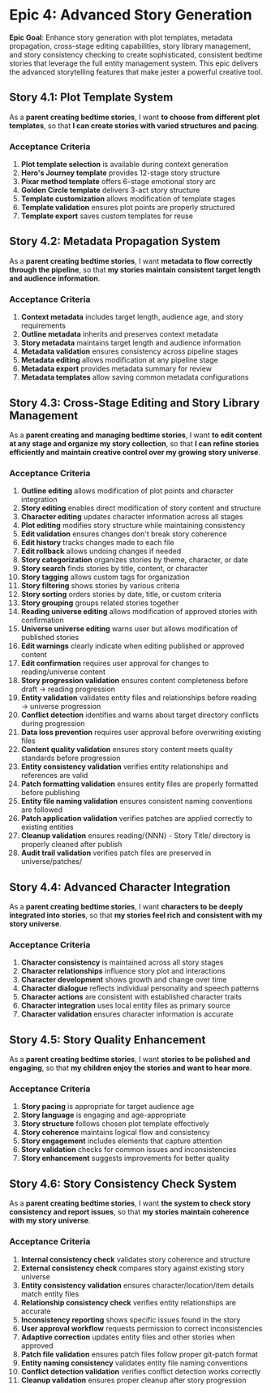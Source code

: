 # Epic 4: Advanced Story Generation

**Epic Goal**: Enhance story generation with plot templates, metadata propagation, cross-stage editing capabilities, story library management, and story consistency checking to create sophisticated, consistent bedtime stories that leverage the full entity management system. This epic delivers the advanced storytelling features that make jester a powerful creative tool.

## Story 4.1: Plot Template System

As a **parent creating bedtime stories**,
I want **to choose from different plot templates**,
so that **I can create stories with varied structures and pacing**.

### Acceptance Criteria

1. **Plot template selection** is available during context generation
2. **Hero's Journey template** provides 12-stage story structure
3. **Pixar method template** offers 6-stage emotional story arc
4. **Golden Circle template** delivers 3-act story structure
5. **Template customization** allows modification of template stages
6. **Template validation** ensures plot points are properly structured
7. **Template export** saves custom templates for reuse

## Story 4.2: Metadata Propagation System

As a **parent creating bedtime stories**,
I want **metadata to flow correctly through the pipeline**,
so that **my stories maintain consistent target length and audience information**.

### Acceptance Criteria

1. **Context metadata** includes target length, audience age, and story requirements
2. **Outline metadata** inherits and preserves context metadata
3. **Story metadata** maintains target length and audience information
4. **Metadata validation** ensures consistency across pipeline stages
5. **Metadata editing** allows modification at any pipeline stage
6. **Metadata export** provides metadata summary for review
7. **Metadata templates** allow saving common metadata configurations

## Story 4.3: Cross-Stage Editing and Story Library Management

As a **parent creating and managing bedtime stories**,
I want **to edit content at any stage and organize my story collection**,
so that **I can refine stories efficiently and maintain creative control over my growing story universe**.

### Acceptance Criteria

1. **Outline editing** allows modification of plot points and character integration
2. **Story editing** enables direct modification of story content and structure
3. **Character editing** updates character information across all stages
4. **Plot editing** modifies story structure while maintaining consistency
5. **Edit validation** ensures changes don't break story coherence
6. **Edit history** tracks changes made to each file
7. **Edit rollback** allows undoing changes if needed
8. **Story categorization** organizes stories by theme, character, or date
9. **Story search** finds stories by title, content, or character
10. **Story tagging** allows custom tags for organization
11. **Story filtering** shows stories by various criteria
12. **Story sorting** orders stories by date, title, or custom criteria
13. **Story grouping** groups related stories together
14. **Reading universe editing** allows modification of approved stories with confirmation
15. **Universe universe editing** warns user but allows modification of published stories
16. **Edit warnings** clearly indicate when editing published or approved content
17. **Edit confirmation** requires user approval for changes to reading/universe content
18. **Story progression validation** ensures content completeness before draft → reading progression
19. **Entity validation** validates entity files and relationships before reading → universe progression
20. **Conflict detection** identifies and warns about target directory conflicts during progression
21. **Data loss prevention** requires user approval before overwriting existing files
22. **Content quality validation** ensures story content meets quality standards before progression
23. **Entity consistency validation** verifies entity relationships and references are valid
24. **Patch formatting validation** ensures entity files are properly formatted before publishing
25. **Entity file naming validation** ensures consistent naming conventions are followed
26. **Patch application validation** verifies patches are applied correctly to existing entities
27. **Cleanup validation** ensures reading/{NNN} - Story Title/ directory is properly cleaned after publish
28. **Audit trail validation** verifies patch files are preserved in universe/patches/

## Story 4.4: Advanced Character Integration

As a **parent creating bedtime stories**,
I want **characters to be deeply integrated into stories**,
so that **my stories feel rich and consistent with my story universe**.

### Acceptance Criteria

1. **Character consistency** is maintained across all story stages
2. **Character relationships** influence story plot and interactions
3. **Character development** shows growth and change over time
4. **Character dialogue** reflects individual personality and speech patterns
5. **Character actions** are consistent with established character traits
6. **Character integration** uses local entity files as primary source
7. **Character validation** ensures character information is accurate

## Story 4.5: Story Quality Enhancement

As a **parent creating bedtime stories**,
I want **stories to be polished and engaging**,
so that **my children enjoy the stories and want to hear more**.

### Acceptance Criteria

1. **Story pacing** is appropriate for target audience age
2. **Story language** is engaging and age-appropriate
3. **Story structure** follows chosen plot template effectively
4. **Story coherence** maintains logical flow and consistency
5. **Story engagement** includes elements that capture attention
6. **Story validation** checks for common issues and inconsistencies
7. **Story enhancement** suggests improvements for better quality

## Story 4.6: Story Consistency Check System

As a **parent creating bedtime stories**,
I want **the system to check story consistency and report issues**,
so that **my stories maintain coherence with my story universe**.

### Acceptance Criteria

1. **Internal consistency check** validates story coherence and structure
2. **External consistency check** compares story against existing story universe
3. **Entity consistency validation** ensures character/location/item details match entity files
4. **Relationship consistency check** verifies entity relationships are accurate
5. **Inconsistency reporting** shows specific issues found in the story
6. **User approval workflow** requests permission to correct inconsistencies
7. **Adaptive correction** updates entity files and other stories when approved
8. **Patch file validation** ensures patch files follow proper git-patch format
9. **Entity naming consistency** validates entity file naming conventions
10. **Conflict detection validation** verifies conflict detection works correctly
11. **Cleanup validation** ensures proper cleanup after story progression
